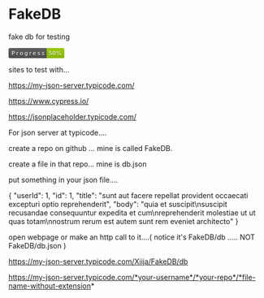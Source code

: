 # FakeDB
fake db for testing

<svg xmlns="http://www.w3.org/2000/svg" xmlns:xlink="http://www.w3.org/1999/xlink" width="110" height="20" id="svg1">
<linearGradient id="b" x2="0" y2="100%">
<stop offset="0" stop-color="#bbb" stop-opacity=".1"/>
<stop offset="1" stop-opacity=".1"/>
</linearGradient>
<clipPath id="a">
<rect width="110" height="20" rx="3" fill="#fff"/>
</clipPath>
<g clip-path="url(#a)">
<path fill="#555" d="M0 0h75v20H0z"/>
<path fill="#97ca00" d="M75 0h35v20H75z"/>
<path fill="url(#b)" d="M0 0h110v20H0z"/>
</g>
<g fill="#fff" text-anchor="middle" font-family="DejaVu Sans,Verdana,Geneva,sans-serif" font-size="110">
<text id="t1" x="385" y="150" fill="#010101" fill-opacity=".3" transform="scale(.1)" textLength="650">Progress</text>
<text id="t1" x="385" y="140" transform="scale(.1)" textLength="650">Progress</text>
<text id="t2" x="915" y="150" fill="#010101" fill-opacity=".3" transform="scale(.1)" textLength="250">50%</text>
<text id="t2" x="915" y="140" transform="scale(.1)" textLength="250">50%</text>
</g>
</svg>

sites to test with...

https://my-json-server.typicode.com/

https://www.cypress.io/

https://jsonplaceholder.typicode.com/


 For json server at typicode....
 
 create a repo on github ... mine is called FakeDB.
 
 create a file in that repo... mine is db.json
 
 put something in your json file....
 
 
 {
  "userId": 1,
  "id": 1,
  "title": "sunt aut facere repellat provident occaecati excepturi optio reprehenderit",
  "body": "quia et suscipit\nsuscipit recusandae consequuntur expedita et cum\nreprehenderit molestiae ut ut quas totam\nnostrum rerum est autem sunt rem eveniet architecto"
}


 open webpage or make an http call to it....( notice it's FakeDB/db ..... NOT FakeDB/db.json )
 
 https://my-json-server.typicode.com/Xiija/FakeDB/db
 
 
 https://my-json-server.typicode.com/*your-username*/*your-repo*/*file-name-without-extension*

